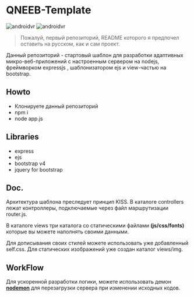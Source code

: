 # QNEEB-Template

![androidvr](https://img.shields.io/badge/nodejs-template-green.svg)
![androidvr](https://img.shields.io/badge/+5-projectsonit-green.svg)

> Пожалуй, первый репозиторий, README которого я предпочел оставить на русском, как и сам проект.

Данный репозиторий - стартовый шаблон для разработки адаптивных микро-веб-приложений с настроенным сервером на nodejs, фреймворком expressjs , шаблонизатором ejs и view-частью на bootstrap. 

## Howto

- Клонируете данный репозиторий
- npm i 
- node app.js

## Libraries

- express
- ejs
- bootstrap v4
- jquery for bootstrap

## Doc.

Архитектура шаблона преследует принцип KISS. В каталоге controllers лежат контроллеры, подключаемые через файл маршрутизации router.js. 

В каталоге views три каталога со статическими файлами **(js/css/fonts)** которые вы можете наполнять своими данными. 

Для дописывания своих стилей можете использовать уже добавленный self.css. Для статических изображений уже создан каталог views/img.

## WorkFlow

Для ускоренной разработки логики, можете использовать демон **[nodemon](https://www.npmjs.com/package/nodemon)** для перезагрузки сервера при изменении исходных кодов.
